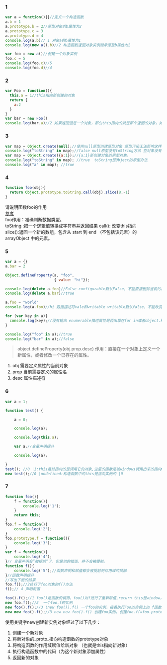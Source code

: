 ### 1
```js
var a = function(){}//定义一个构造函数
a.b = 1
a.prototype.b = 2//原型对象的b属性为2
a.prototype.c = 3
a.prototype.d = 4
console.log(a.b)// 1 对象a的b属性为1 
console.log(new a().b)//2 构造函数返回对象实例继承原型b属性为2

var foo = new a()//创建一个对象实例
foo.c = 5
console.log(foo.c)//5 
console.log(foo.d)//4
```
### 2  
```js
var Foo = function(){
  this.a = 1//this指向新创建的对象
  return {
    a:2
  }
}
var bar = new Foo()
console.log(bar.a)//2 如果返回值是一个对象，那么this指向的就是那个返回的对象，如果返回值不是一个对象那么this还是指向函数的实例。
```
### 3
```js
var map = Object.create(null);//使用null原型创建原型对象 原型污染无法影响这样的对象。 
console.log("toString" in map);//false null原型没有toString方法 空对象没有原型连
var map = Object.create({a:1});//{a:1}新创建对象的原型对象。
console.log("toString" in map); //true  toString是Object的原型办法
console.log("a" in map); //true
```
### 4
``` js
function foo(obj){
  return Object.prototype.toString.call(obj).slice(8,-1)
}
```
请说明函数foo的作用  
[参考](https://www.cnblogs.com/SallyShan/p/11530619.html)  
foo作用：准确判断数据类型。  
toString :把一个逻辑值转换成字符串并返回结果
call(): 改变this指向    
slice():返回一个新的数组，包含从 start 到 end （不包括该元素）的 arrayObject 中的元素。
### 5
``` js
var a = {}
a.bar = 2

Object.defineProperty(a, "foo",
                      { value: "hi"});

console.log(delete a.foo)//False configurable默认False，不能直接删除当前的属性
console.log(delete a.bar)//true  

a.foo = "world"
console.log(a.foo)//hi 数据描述符vale和writable writable默认false，不能改变value

for (var key in a){
  console.log(key);//没有输出 enumerable描述属性是否出现在for in或者object.keys()的遍历中 foo默认false bar被delete
}

console.log("foo" in a);//true
console.log("bar" in a);//false
```
> object.defineProperty(obj.prop.desc)
作用：直接在一个对象上定义一个新属性，或者修改一个已存在的属性。

1. obj 需要定义属性的当前对象
2. prop 当前需要定义的属性名
3. desc 属性描述符
### 6
```js
var a = 1;

function test() {

    a = 0;

    console.log(a);

    console.log(this.a);

    var a;//变量声明提升

    console.log(a);

}
test(); //0 |1:this最终指向的是调用它的对象,这里的函数是被windows调用出来的指向windows。| 0
new test();//0 |undefined:构造函数中的this是指向实例的 |0
```
### 7
```js
function foo(){
    f = function(){
        console.log('1');
    }
    return this;
}
foo.f = function(){
    console.log('2');
}
foo.prototype.f = function(){
    console.log('3');
}
var f = function(){
    console.log('4');
}// 变量声明会“被提前”了，但是他的赋值，并不会被提前。
function f(){
    console.log('5');//函数声明和赋值都会被提前到作用域的顶部
}//函数声明提升
//写出下面的结果
foo.f();//2执行了foo对象的f()方法
f();// 4 声明前置

foo().f();//1 foo()是函数的调用，foo()对f进行了重新赋值,return this是window，在window中找f(),此时f()别重新赋值了。
new foo.f();//2  一个foo.f的实例
new foo().f();//3 (new foo()).f() 一个foo的实例，接着执行Foo的实例上的 f函数，那么 先从实例上查找f函数，发现找不到（Foo上有一个静态的bar函数，但是不是实例的方法，只能通过构造函数调用），然后接着从原型链上查找到f方法，调用。
new new foo().f();//3 new new foo().f() 创建foo实例，创建foo.f(=foo.prototype.f)实例
```
使用关键字new创建新实例对象经过了以下几步：  

1.    创建一个新对象
2.    将新对象的_proto_指向构造函数的prototype对象
3.    将构造函数的作用域赋值给新对象 （也就是this指向新对象）
4.    执行构造函数中的代码（为这个新对象添加属性）
5.    返回新的对象
  
<!--  #### Foo().getName()

输出结果为：1
原理：Foo()是函数调用，Foo执行体中对getName进行了重新赋值（全局的getName，根据作用域链向上查找），返回的this为window(Foo执行时没有调用，默认为全局)，然后.getName()调用了全局的getName（也就是被Foo执行体重写的getName），所以结果为:1
#### getName()

输出结果为：1 原理：因为Foo执行体中对全局getName重写了，这时调用的又是全局的getName。所以结果为:1 -->